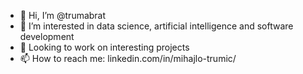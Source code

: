 - 👋 Hi, I’m @trumabrat
- 👀 I’m interested in data science, artificial intelligence and software development
- 💞️ Looking to work on interesting projects
- 📫 How to reach me: linkedin.com/in/mihajlo-trumic/


